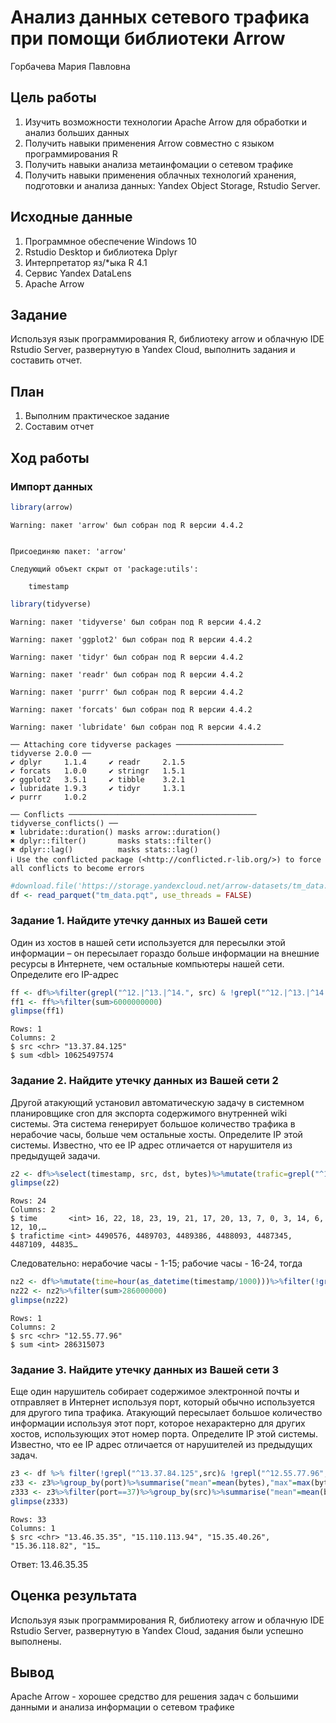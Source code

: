 # Анализ данных сетевого трафика при помощи библиотеки Arrow
Горбачева Мария Павловна

## Цель работы

1.  Изучить возможности технологии Apache Arrow для обработки и анализ
    больших данных
2.  Получить навыки применения Arrow совместно с языком программирования
    R
3.  Получить навыки анализа метаинфомации о сетевом трафике
4.  Получить навыки применения облачных технологий хранения, подготовки
    и анализа данных: Yandex Object Storage, Rstudio Server.

## Исходные данные

1.  Программное обеспечение Windows 10
2.  Rstudio Desktop и библиотека Dplyr
3.  Интерпретатор яз/\*ыка R 4.1
4.  Сервис Yandex DataLens
5.  Apache Arrow

## Задание

Используя язык программирования R, библиотеку arrow и облачную IDE
Rstudio Server, развернутую в Yandex Cloud, выполнить задания и
составить отчет.

## План

1.  Выполним практическое задание
2.  Составим отчет

## Ход работы

### Импорт данных

``` r
library(arrow)
```

    Warning: пакет 'arrow' был собран под R версии 4.4.2


    Присоединяю пакет: 'arrow'

    Следующий объект скрыт от 'package:utils':

        timestamp

``` r
library(tidyverse)
```

    Warning: пакет 'tidyverse' был собран под R версии 4.4.2

    Warning: пакет 'ggplot2' был собран под R версии 4.4.2

    Warning: пакет 'tidyr' был собран под R версии 4.4.2

    Warning: пакет 'readr' был собран под R версии 4.4.2

    Warning: пакет 'purrr' был собран под R версии 4.4.2

    Warning: пакет 'forcats' был собран под R версии 4.4.2

    Warning: пакет 'lubridate' был собран под R версии 4.4.2

    ── Attaching core tidyverse packages ──────────────────────── tidyverse 2.0.0 ──
    ✔ dplyr     1.1.4     ✔ readr     2.1.5
    ✔ forcats   1.0.0     ✔ stringr   1.5.1
    ✔ ggplot2   3.5.1     ✔ tibble    3.2.1
    ✔ lubridate 1.9.3     ✔ tidyr     1.3.1
    ✔ purrr     1.0.2     

    ── Conflicts ────────────────────────────────────────── tidyverse_conflicts() ──
    ✖ lubridate::duration() masks arrow::duration()
    ✖ dplyr::filter()       masks stats::filter()
    ✖ dplyr::lag()          masks stats::lag()
    ℹ Use the conflicted package (<http://conflicted.r-lib.org/>) to force all conflicts to become errors

``` r
#download.file('https://storage.yandexcloud.net/arrow-datasets/tm_data.pqt', destfile = "tm_data.pqt")
df <- read_parquet("tm_data.pqt", use_threads = FALSE)
```

### Задание 1. Найдите утечку данных из Вашей сети

Один из хостов в нашей сети используется для пересылки этой информации –
он пересылает гораздо больше информации на внешние ресурсы в Интернете,
чем остальные компьютеры нашей сети. Определите его IP-адрес

``` r
ff <- df%>%filter(grepl("^12.|^13.|^14.", src) & !grepl("^12.|^13.|^14.", dst))%>%group_by(src) %>% summarise("sum" = sum(bytes)) %>% select(src,sum) 
ff1 <- ff%>%filter(sum>6000000000)
glimpse(ff1)
```

    Rows: 1
    Columns: 2
    $ src <chr> "13.37.84.125"
    $ sum <dbl> 10625497574

### Задание 2. Найдите утечку данных из Вашей сети 2

Другой атакующий установил автоматическую задачу в системном
планировщике cron для экспорта содержимого внутренней wiki системы. Эта
система генерирует большое количество трафика в нерабочие часы, больше
чем остальные хосты. Определите IP этой системы. Известно, что ее IP
адрес отличается от нарушителя из предыдущей задачи.

``` r
z2 <- df%>%select(timestamp, src, dst, bytes)%>%mutate(trafic=grepl("^12.|^13.|^14.", src) & !grepl("^12.|^13.|^14.",dst),time=hour(as_datetime(timestamp/1000))) %>%filter(trafic==TRUE,time>=0&time<=24)%>% group_by(time)%>%summarise(trafictime=n())%>%arrange(desc(trafictime))
glimpse(z2)
```

    Rows: 24
    Columns: 2
    $ time       <int> 16, 22, 18, 23, 19, 21, 17, 20, 13, 7, 0, 3, 14, 6, 12, 10,…
    $ trafictime <int> 4490576, 4489703, 4489386, 4488093, 4487345, 4487109, 44835…

Следовательно: нерабочие часы - 1-15; рабочие часы - 16-24, тогда

``` r
nz2 <- df%>%mutate(time=hour(as_datetime(timestamp/1000)))%>%filter(!grepl("^13.37.84.125",src))%>% filter(grepl("^12.|^13.|^14.", src) & !grepl("^12.|^13.|^14.", dst))%>%filter(time>=1&time<=15)%>%group_by(src)%>%summarise("sum" =sum(bytes))%>%select(src,sum)
nz22 <- nz2%>%filter(sum>286000000) 
glimpse(nz22)
```

    Rows: 1
    Columns: 2
    $ src <chr> "12.55.77.96"
    $ sum <int> 286315073

### Задание 3. Найдите утечку данных из Вашей сети 3

Еще один нарушитель собирает содержимое электронной почты и отправляет в
Интернет используя порт, который обычно используется для другого типа
трафика. Атакующий пересылает большое количество информации используя
этот порт, которое нехарактерно для других хостов, использующих этот
номер порта. Определите IP этой системы. Известно, что ее IP адрес
отличается от нарушителей из предыдущих задач.

``` r
z3 <- df %>% filter(!grepl("^13.37.84.125",src)& !grepl("^12.55.77.96",src))%>% select(src, bytes, port) 
z33 <- z3%>%group_by(port)%>%summarise("mean"=mean(bytes),"max"=max(bytes),"sum"=sum(bytes))%>%mutate("Raz"= max-mean)%>%filter(Raz!=0, Raz>170000)
z333 <- z3%>%filter(port==37)%>%group_by(src)%>%summarise("mean"=mean(bytes))%>%filter(mean>37543)%>%select(src)
glimpse(z333)
```

    Rows: 33
    Columns: 1
    $ src <chr> "13.46.35.35", "15.110.113.94", "15.35.40.26", "15.36.118.82", "15…

Ответ: 13.46.35.35

## Оценка результата

Используя язык программирования R, библиотеку arrow и облачную IDE
Rstudio Server, развернутую в Yandex Cloud, задания были успешно
выполнены.

## Вывод

Apache Arrow - хорошее средство для решения задач с большими данными и
анализа информации о сетевом трафике
